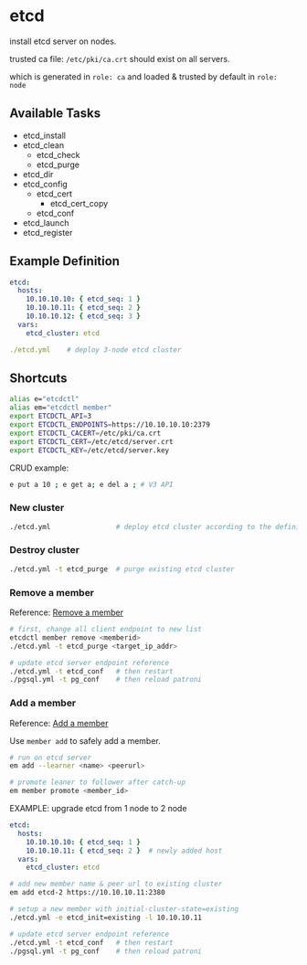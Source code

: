 # etcd

install etcd server on nodes.

trusted ca file: `/etc/pki/ca.crt` should exist on all servers.

which is generated in `role: ca` and loaded & trusted by default in `role: node`



## Available Tasks

* etcd_install
* etcd_clean
  * etcd_check
  * etcd_purge
* etcd_dir
* etcd_config
  * etcd_cert
    * etcd_cert_copy
  * etcd_conf
* etcd_launch
* etcd_register



## Example Definition

```yaml
etcd:
  hosts:
    10.10.10.10: { etcd_seq: 1 }
    10.10.10.11: { etcd_seq: 2 }
    10.10.10.12: { etcd_seq: 3 }
  vars:
    etcd_cluster: etcd
```

```yaml
./etcd.yml    # deploy 3-node etcd cluster
```


## Shortcuts

```bash
alias e="etcdctl"
alias em="etcdctl member"
export ETCDCTL_API=3
export ETCDCTL_ENDPOINTS=https://10.10.10.10:2379
export ETCDCTL_CACERT=/etc/pki/ca.crt
export ETCDCTL_CERT=/etc/etcd/server.crt
export ETCDCTL_KEY=/etc/etcd/server.key
```

CRUD example: 

```bash
e put a 10 ; e get a; e del a ; # V3 API
```






### New cluster

```bash
./etcd.yml                # deploy etcd cluster according to the definition
```

### Destroy cluster

```bash
./etcd.yml -t etcd_purge  # purge existing etcd cluster
```

### Remove a member

Reference: [Remove a member](https://etcd.io/docs/v3.5/op-guide/runtime-configuration/#remove-a-member)



```bash
# first, change all client endpoint to new list
etcdctl member remove <memberid>
./etcd.yml -t etcd_purge <target_ip_addr>

# update etcd server endpoint reference
./etcd.yml -t etcd_conf   # then restart
./pgsql.yml -t pg_conf    # then reload patroni 
```



### Add a member

Reference: [Add a member](https://etcd.io/docs/v3.5/op-guide/runtime-configuration/#add-a-new-member)

Use `member add` to safely add a member. 

```bash
# run on etcd server
em add --learner <name> <peerurl>

# promote leaner to follower after catch-up
em member promote <member_id>
```

EXAMPLE: upgrade etcd from 1 node to 2 node

```yaml
etcd:
  hosts:
    10.10.10.10: { etcd_seq: 1 }
    10.10.10.11: { etcd_seq: 2 }  # newly added host
  vars:
    etcd_cluster: etcd
```

```bash
# add new member name & peer url to existing cluster
em add etcd-2 https://10.10.10.11:2380

# setup a new member with initial-cluster-state=existing 
./etcd.yml -e etcd_init=existing -l 10.10.10.11

# update etcd server endpoint reference
./etcd.yml -t etcd_conf   # then restart
./pgsql.yml -t pg_conf    # then reload patroni
```
